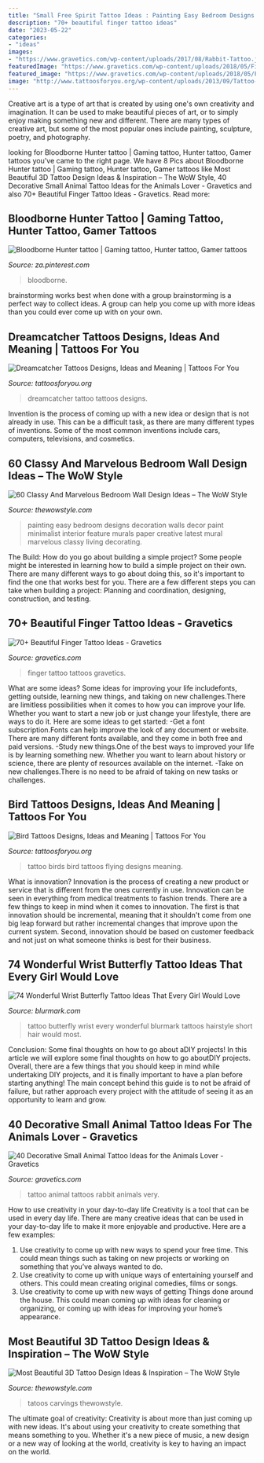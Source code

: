 ```yaml
---
title: "Small Free Spirit Tattoo Ideas : Painting Easy Bedroom Designs Decoration Walls Decor Paint Minimalist Interior Feature Murals Paper Creative Latest Mural Marvelous Classy Living Decorating"
description: "70+ beautiful finger tattoo ideas"
date: "2023-05-22"
categories:
- "ideas"
images:
- "https://www.gravetics.com/wp-content/uploads/2017/08/Rabbit-Tattoo.jpg"
featuredImage: "https://www.gravetics.com/wp-content/uploads/2018/05/Finger-Tattoo-Ideas-65.jpg"
featured_image: "https://www.gravetics.com/wp-content/uploads/2018/05/Finger-Tattoo-Ideas-65.jpg"
image: "http://www.tattoosforyou.org/wp-content/uploads/2013/09/Tattoo-Birds-768x1024.jpg"
---
```



Creative art is a type of art that is created by using one's own creativity and imagination. It can be used to make beautiful pieces of art, or to simply enjoy making something new and different. There are many types of creative art, but some of the most popular ones include painting, sculpture, poetry, and photography.

	

		
looking for Bloodborne Hunter tattoo | Gaming tattoo, Hunter tattoo, Gamer tattoos you've came to the right page. We have 8 Pics about Bloodborne Hunter tattoo | Gaming tattoo, Hunter tattoo, Gamer tattoos like Most Beautiful 3D Tattoo Design Ideas &amp; Inspiration – The WoW Style, 40 Decorative Small Animal Tattoo Ideas for the Animals Lover - Gravetics and also 70+ Beautiful Finger Tattoo Ideas - Gravetics. Read more:
		
    
## Bloodborne Hunter Tattoo | Gaming Tattoo, Hunter Tattoo, Gamer Tattoos

<img loading=lazy src="https://i.pinimg.com/736x/a8/8c/ce/a88cceab910136446dac44eef3c43918.jpg" onerror="this.onerror=null;this.src='https://tse1.mm.bing.net/th?id=OIP.e7T5gzAfAl4671RihxW29gHaNK&amp;pid=15.1';" alt="Bloodborne Hunter tattoo | Gaming tattoo, Hunter tattoo, Gamer tattoos">

_Source: za.pinterest.com_

>bloodborne. 

	

brainstorming works best when done with a group
brainstorming is a perfect way to collect ideas. A group can help you come up with more ideas than you could ever come up with on your own.

    
## Dreamcatcher Tattoos Designs, Ideas And Meaning | Tattoos For You

<img loading=lazy src="http://www.tattoosforyou.org/wp-content/uploads/2013/09/Tattoo-Dreamcatcher-565x1024.jpg" onerror="this.onerror=null;this.src='https://tse4.mm.bing.net/th?id=OIP.xns40uqBFOM7VNM__HnHGQHaNb&amp;pid=15.1';" alt="Dreamcatcher Tattoos Designs, Ideas and Meaning | Tattoos For You">

_Source: tattoosforyou.org_

>dreamcatcher tattoo tattoos designs. 

	

Invention is the process of coming up with a new idea or design that is not already in use. This can be a difficult task, as there are many different types of inventions. Some of the most common inventions include cars, computers, televisions, and cosmetics.

    
## 60 Classy And Marvelous Bedroom Wall Design Ideas – The WoW Style

<img loading=lazy src="http://thewowstyle.com/wp-content/uploads/2016/08/Colorful-paper-craft-ideas-for-kids-and-adults-Bedroom.jpg" onerror="this.onerror=null;this.src='https://tse2.mm.bing.net/th?id=OIP.jxWpE7ovxHYcmJdN-ach0QHaKF&amp;pid=15.1';" alt="60 Classy And Marvelous Bedroom Wall Design Ideas – The WoW Style">

_Source: thewowstyle.com_

>painting easy bedroom designs decoration walls decor paint minimalist interior feature murals paper creative latest mural marvelous classy living decorating. 

	

The Build: How do you go about building a simple project?
Some people might be interested in learning how to build a simple project on their own. There are many different ways to go about doing this, so it's important to find the one that works best for you. There are a few different steps you can take when building a project: Planning and coordination, designing, construction, and testing.

    
## 70+ Beautiful Finger Tattoo Ideas - Gravetics

<img loading=lazy src="https://www.gravetics.com/wp-content/uploads/2018/05/Finger-Tattoo-Ideas-65.jpg" onerror="this.onerror=null;this.src='https://tse2.mm.bing.net/th?id=OIP.5c9h0swrU5zYIeYroPDT-QHaHa&amp;pid=15.1';" alt="70+ Beautiful Finger Tattoo Ideas - Gravetics">

_Source: gravetics.com_

>finger tattoo tattoos gravetics. 

	

What are some ideas?
Some ideas for improving your life includefonts, getting outside, learning new things, and taking on new challenges.There are limitless possibilities when it comes to how you can improve your life. Whether you want to start a new job or just change your lifestyle, there are ways to do it. Here are some ideas to get started: 
-Get a font subscription.Fonts can help improve the look of any document or website. There are many different fonts available, and they come in both free and paid versions. 
-Study new things.One of the best ways to improved your life is by learning something new. Whether you want to learn about history or science, there are plenty of resources available on the internet. 
-Take on new challenges.There is no need to be afraid of taking on new tasks or challenges.

    
## Bird Tattoos Designs, Ideas And Meaning | Tattoos For You

<img loading=lazy src="http://www.tattoosforyou.org/wp-content/uploads/2013/09/Tattoo-Birds-768x1024.jpg" onerror="this.onerror=null;this.src='https://tse4.mm.bing.net/th?id=OIP.qVT1Y5a6cqXpR4jzxRECnAHaJ4&amp;pid=15.1';" alt="Bird Tattoos Designs, Ideas and Meaning | Tattoos For You">

_Source: tattoosforyou.org_

>tattoo birds bird tattoos flying designs meaning. 

	

What is innovation?
Innovation is the process of creating a new product or service that is different from the ones currently in use. Innovation can be seen in everything from medical treatments to fashion trends.
There are a few things to keep in mind when it comes to innovation. The first is that innovation should be incremental, meaning that it shouldn't come from one big leap forward but rather incremental changes that improve upon the current system. Second, innovation should be based on customer feedback and not just on what someone thinks is best for their business.

    
## 74 Wonderful Wrist Butterfly Tattoo Ideas That Every Girl Would Love

<img loading=lazy src="https://www.blurmark.com/wp-content/uploads/2017/05/Bold-Beautiful-Tattoo.jpg" onerror="this.onerror=null;this.src='https://tse1.mm.bing.net/th?id=OIP.DBUXW0dvJScPZl0AsTqPlgHaLc&amp;pid=15.1';" alt="74 Wonderful Wrist Butterfly Tattoo Ideas That Every Girl Would Love">

_Source: blurmark.com_

>tattoo butterfly wrist every wonderful blurmark tattoos hairstyle short hair would most. 

	

Conclusion: Some final thoughts on how to go about aDIY projects!
In this article we will explore some final thoughts on how to go aboutDIY projects. Overall, there are a few things that you should keep in mind while undertaking DIY projects, and it is finally important to have a plan before starting anything! The main concept behind this guide is to not be afraid of failure, but rather approach every project with the attitude of seeing it as an opportunity to learn and grow.

    
## 40 Decorative Small Animal Tattoo Ideas For The Animals Lover - Gravetics

<img loading=lazy src="https://www.gravetics.com/wp-content/uploads/2017/08/Rabbit-Tattoo.jpg" onerror="this.onerror=null;this.src='https://tse3.mm.bing.net/th?id=OIP.kA_fOjB-IytcjH31kejL8gHaLH&amp;pid=15.1';" alt="40 Decorative Small Animal Tattoo Ideas for the Animals Lover - Gravetics">

_Source: gravetics.com_

>tattoo animal tattoos rabbit animals very. 

	

How to use creativity in your day-to-day life
Creativity is a tool that can be used in every day life. There are many creative ideas that can be used in your day-to-day life to make it more enjoyable and productive. Here are a few examples: 
1. Use creativity to come up with new ways to spend your free time. This could mean things such as taking on new projects or working on something that you’ve always wanted to do. 
2. Use creativity to come up with unique ways of entertaining yourself and others. This could mean creating original comedies, films or songs. 
3. Use creativity to come up with new ways of getting Things done around the house. This could mean coming up with ideas for cleaning or organizing, or coming up with ideas for improving your home’s appearance.

    
## Most Beautiful 3D Tattoo Design Ideas &amp; Inspiration – The WoW Style

<img loading=lazy src="http://thewowstyle.com/wp-content/uploads/2014/10/2721-509x1024.jpg" onerror="this.onerror=null;this.src='https://tse4.mm.bing.net/th?id=OIP.aji-IKeEQNevYFYX566mdQHaO5&amp;pid=15.1';" alt="Most Beautiful 3D Tattoo Design Ideas &amp; Inspiration – The WoW Style">

_Source: thewowstyle.com_

>tatoos carvings thewowstyle. 

	

The ultimate goal of creativity:
Creativity is about more than just coming up with new ideas. It's about using your creativity to create something that means something to you. Whether it's a new piece of music, a new design or a new way of looking at the world, creativity is key to having an impact on the world.

